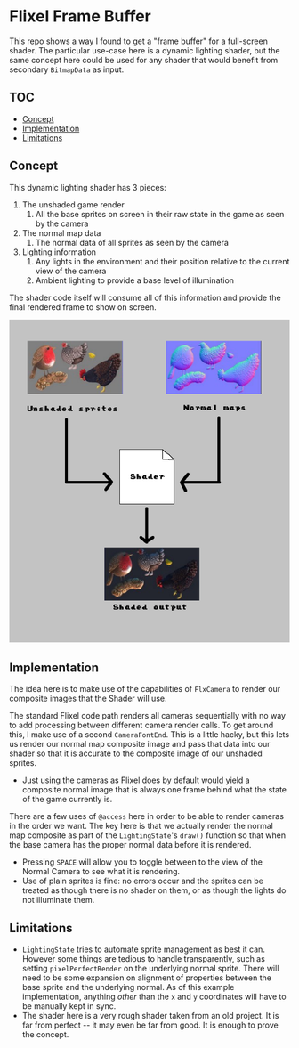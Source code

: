 # Flixel Frame Buffer

This repo shows a way I found to get a "frame buffer" for a full-screen shader.
The particular use-case here is a dynamic lighting shader, but the same concept here could be used for any shader that would benefit from secondary `BitmapData` as input.

## TOC
- [Concept](#concept)
- [Implementation](#implementation)
- [Limitations](#limitations)

## Concept

This dynamic lighting shader has 3 pieces:
1. The unshaded game render
   1. All the base sprites on screen in their raw state in the game as seen by the camera
2. The normal map data
   1. The normal data of all sprites as seen by the camera
3. Lighting information
   1. Any lights in the environment and their position relative to the current view of the camera
   2. Ambient lighting to provide a base level of illumination

The shader code itself will consume all of this information and provide the final rendered frame to show on screen.

![Concept](./art/concept.png)

## Implementation

The idea here is to make use of the capabilities of `FlxCamera` to render our composite images that the Shader will use.

The standard Flixel code path renders all cameras sequentially with no way to add processing between different camera render calls. To get around this, I make use of a second `CameraFontEnd`. This is a little hacky, but this lets us render our normal map composite image and pass that data into our shader so that it is accurate to the composite image of our unshaded sprites.
* Just using the cameras as Flixel does by default would yield a composite normal image that is always one frame behind what the state of the game currently is.

There are a few uses of `@access` here in order to be able to render cameras in the order we want. The key here is that we actually render the normal map composite as part of the `LightingState`'s `draw()` function so that when the base camera has the proper normal data before it is rendered.

* Pressing `SPACE` will allow you to toggle between to the view of the Normal Camera to see what it is rendering.
* Use of plain sprites is fine: no errors occur and the sprites can be treated as though there is no shader on them, or as though the lights do not illuminate them.

## Limitations

* `LightingState` tries to automate sprite management as best it can. However some things are tedious to handle transparently, such as setting `pixelPerfectRender` on the underlying normal sprite. There will need to be some expansion on alignment of properties between the base sprite and the underlying normal. As of this example implementation, anything _other_ than the `x` and `y` coordinates will have to be manually kept in sync.
* The shader here is a very rough shader taken from an old project. It is far from perfect -- it may even be far from good. It is enough to prove the concept.